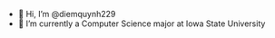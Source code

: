 - 👋 Hi, I’m @diemquynh229
- 🌱 I’m currently a Computer Science major at Iowa State University

<!---
diemquynh229/diemquynh229 is a ✨ special ✨ repository because its `README.md` (this file) appears on your GitHub profile.
You can click the Preview link to take a look at your changes.
--->
